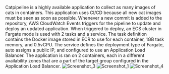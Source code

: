 Catpipeline is a highly available application to collect as many images of cats in containers. This application uses CI/CD because all new cat images must be seen as soon as possible. Whenever a new commit is added to the repository, AWS CloudWatch Events triggers for the pipeline to update and deploy an updated application. When triggered to deploy, an ECS cluster in Fargate mode is used with 2 tasks and a service. The task definition contains the Docker image stored in ECR to use for each container, 1GB task memory, and 0.5vCPU. The service defines the deployment type of Fargate, auto assigns a public IP, and configured to use an Application Load Balancer. The application is ran on 2 containers, each in a different availability zones that are a part of the target group configured in the Application Load Balancer.
![Screenshot_3](https://user-images.githubusercontent.com/109190196/214722186-f116269e-0e78-4bb2-9471-b3315a3c516c.jpg)
![Screenshot_1](https://user-images.githubusercontent.com/109190196/214722239-0c3f5a3c-adb8-46f6-8a98-1eeb53ad8199.jpg)
![Screenshot_4](https://user-images.githubusercontent.com/109190196/214722253-271f5204-4a22-4882-b2ec-23182a4f6a43.jpg)
